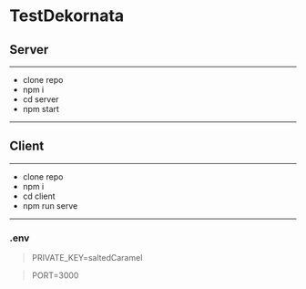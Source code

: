 # TestDekornata

## **Server**

---

- clone repo
- npm i
- cd server
- npm start

---

## **Client**

---

- clone repo
- npm i
- cd client
- npm run serve

---

### .env

> PRIVATE_KEY=saltedCaramel

> PORT=3000
